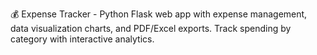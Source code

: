 💰 Expense Tracker - Python Flask web app with expense management, data visualization charts, and PDF/Excel exports. Track spending by category with interactive analytics.
